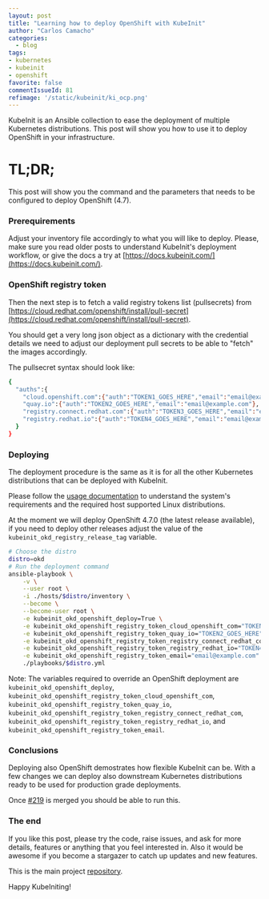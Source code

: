 ```yaml
---
layout: post
title: "Learning how to deploy OpenShift with KubeInit"
author: "Carlos Camacho"
categories:
  - blog
tags:
- kubernetes
- kubeinit
- openshift
favorite: false
commentIssueId: 81
refimage: '/static/kubeinit/ki_ocp.png'
---
```


KubeInit is an Ansible collection to ease
the deployment of multiple Kubernetes distributions.
This post will show you how to use it to deploy
OpenShift in your infrastructure.

# TL;DR;

This post will show you the command and the parameters
that needs to be configured to deploy OpenShift (4.7).

### Prerequirements

Adjust your inventory file accordingly to what you will like to deploy.
Please, make sure you read older posts to understand KubeInit's deployment
workflow, or give the docs a try
at [https://docs.kubeinit.com/](https://docs.kubeinit.com/).

### OpenShift registry token

Then the next step is to fetch a valid registry tokens list (pullsecrets) from
[https://cloud.redhat.com/openshift/install/pull-secret](https://cloud.redhat.com/openshift/install/pull-secret).

You should get a very long json object as a dictionary with the credential details
we need to adjust our deployment pull secrets to be able to "fetch"
the images accordingly.

The pullsecret syntax should look like:

```bash
{
  "auths":{
    "cloud.openshift.com":{"auth":"TOKEN1_GOES_HERE","email":"email@example"},
    "quay.io":{"auth":"TOKEN2_GOES_HERE","email":"email@example.com"},
    "registry.connect.redhat.com":{"auth":"TOKEN3_GOES_HERE","email":"email@example.com"},
    "registry.redhat.io":{"auth":"TOKEN4_GOES_HERE","email":"email@example.com"}
  }
}
```

### Deploying

The deployment procedure is the same
as it is for all the other Kubernetes distributions that can be
deployed with KubeInit.

Please follow the [usage documentation](http://docs.kubeinit.com/usage.html)
to understand the system's requirements and the required host supported
Linux distributions.

At the moment we will deploy OpenShift 4.7.0 (the latest release available),
if you need to deploy other releases adjust the value of the
`kubeinit_okd_registry_release_tag` variable.

```bash
# Choose the distro
distro=okd
# Run the deployment command
ansible-playbook \
    -v \
    --user root \
    -i ./hosts/$distro/inventory \
    --become \
    --become-user root \
    -e kubeinit_okd_openshift_deploy=True \
    -e kubeinit_okd_openshift_registry_token_cloud_openshift_com="TOKEN1_GOES_HERE" \
    -e kubeinit_okd_openshift_registry_token_quay_io="TOKEN2_GOES_HERE" \
    -e kubeinit_okd_openshift_registry_token_registry_connect_redhat_com="TOKEN3_GOES_HERE" \
    -e kubeinit_okd_openshift_registry_token_registry_redhat_io="TOKEN4_GOES_HERE" \
    -e kubeinit_okd_openshift_registry_token_email="email@example.com" \
    ./playbooks/$distro.yml

```

Note: The variables required to override an
OpenShift deployment are
`kubeinit_okd_openshift_deploy`,
`kubeinit_okd_openshift_registry_token_cloud_openshift_com`,
`kubeinit_okd_openshift_registry_token_quay_io`,
`kubeinit_okd_openshift_registry_token_registry_connect_redhat_com`,
`kubeinit_okd_openshift_registry_token_registry_redhat_io`, and
`kubeinit_okd_openshift_registry_token_email`.


### Conclusions

Deploying also OpenShift demostrates how
flexible KubeInit can be.
With a few changes we can deploy also downstream Kubernetes
distributions ready to be used for production grade deployments.

Once [#219](https://github.com/Kubeinit/kubeinit/pull/219/files)
is merged you should be able to run this.

### The end

If you like this post, please try the code, raise issues, and ask for more details, features or
anything that you feel interested in. Also it would be awesome if you become a stargazer to catch up
updates and new features.

This is the main project [repository](https://github.com/kubeinit/kubeinit).

Happy KubeIniting!
